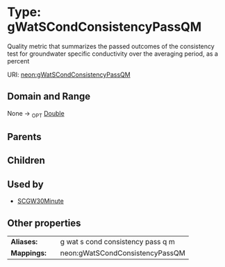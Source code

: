 
# Type: gWatSCondConsistencyPassQM


Quality metric that summarizes the passed outcomes of the consistency test for groundwater specific conductivity over the averaging period, as a percent

URI: [neon:gWatSCondConsistencyPassQM](https://data.neonscience.org/gWatSCondConsistencyPassQM)


## Domain and Range

None ->  <sub>OPT</sub> [Double](types/Double.md)

## Parents


## Children


## Used by

 * [SCGW30Minute](SCGW30Minute.md)

## Other properties

|  |  |  |
| --- | --- | --- |
| **Aliases:** | | g wat s cond consistency pass q m |
| **Mappings:** | | neon:gWatSCondConsistencyPassQM |

